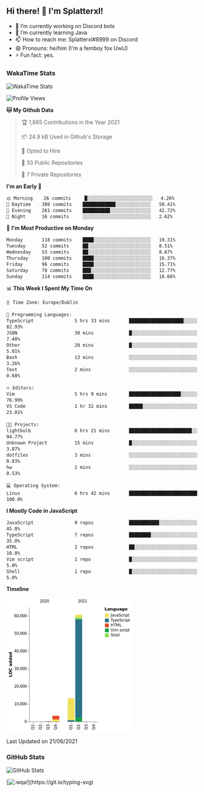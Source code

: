 ## Hi there! 👋 I'm Splatterxl!

- 🔭 I’m currently working on Discord bots
- 🌱 I’m currently learning Java
- 📫 How to reach me: Splatterxl#8999 on Discord
- 😄 Pronouns: he/him (I'm a femboy fox UwU)
- ⚡ Fun fact: yes.

### WakaTime Stats
![WakaTime Stats](https://wakatime.com/share/@Splatterxl/3171b454-6d7f-4cf9-91d7-768613f3b8c2.svg)
<!--START_SECTION:waka-->
![Profile Views](http://img.shields.io/badge/Profile%20Views-0-blue)

**🐱 My Github Data** 

> 🏆 1,665 Contributions in the Year 2021
 > 
> 📦 24.9 kB Used in Github's Storage 
 > 
> 💼 Opted to Hire
 > 
> 📜 33 Public Repositories 
 > 
> 🔑 7 Private Repositories  
 > 
**I'm an Early 🐤** 

```text
🌞 Morning    26 commits     █░░░░░░░░░░░░░░░░░░░░░░░░   4.26% 
🌆 Daytime    308 commits    ████████████░░░░░░░░░░░░░   50.41% 
🌃 Evening    261 commits    ██████████░░░░░░░░░░░░░░░   42.72% 
🌙 Night      16 commits     ░░░░░░░░░░░░░░░░░░░░░░░░░   2.62%

```
📅 **I'm Most Productive on Monday** 

```text
Monday       118 commits    ████░░░░░░░░░░░░░░░░░░░░░   19.31% 
Tuesday      52 commits     ██░░░░░░░░░░░░░░░░░░░░░░░   8.51% 
Wednesday    53 commits     ██░░░░░░░░░░░░░░░░░░░░░░░   8.67% 
Thursday     100 commits    ████░░░░░░░░░░░░░░░░░░░░░   16.37% 
Friday       96 commits     ████░░░░░░░░░░░░░░░░░░░░░   15.71% 
Saturday     78 commits     ███░░░░░░░░░░░░░░░░░░░░░░   12.77% 
Sunday       114 commits    ████░░░░░░░░░░░░░░░░░░░░░   18.66%

```


📊 **This Week I Spent My Time On** 

```text
⌚︎ Time Zone: Europe/Dublin

💬 Programming Languages: 
TypeScript               5 hrs 33 mins       ████████████████████░░░░░   82.93% 
JSON                     30 mins             █░░░░░░░░░░░░░░░░░░░░░░░░   7.48% 
Other                    20 mins             █░░░░░░░░░░░░░░░░░░░░░░░░   5.01% 
Bash                     13 mins             ░░░░░░░░░░░░░░░░░░░░░░░░░   3.26% 
Text                     2 mins              ░░░░░░░░░░░░░░░░░░░░░░░░░   0.68%

🔥 Editors: 
Vim                      5 hrs 9 mins        ███████████████████░░░░░░   76.99% 
VS Code                  1 hr 32 mins        █████░░░░░░░░░░░░░░░░░░░░   23.01%

🐱‍💻 Projects: 
lightbulb                6 hrs 21 mins       ███████████████████████░░   94.77% 
Unknown Project          15 mins             █░░░░░░░░░░░░░░░░░░░░░░░░   3.87% 
dotfiles                 3 mins              ░░░░░░░░░░░░░░░░░░░░░░░░░   0.83% 
hw                       2 mins              ░░░░░░░░░░░░░░░░░░░░░░░░░   0.53%

💻 Operating System: 
Linux                    6 hrs 42 mins       █████████████████████████   100.0%

```

**I Mostly Code in JavaScript** 

```text
JavaScript               9 repos             ███████████░░░░░░░░░░░░░░   45.0% 
TypeScript               7 repos             ████████░░░░░░░░░░░░░░░░░   35.0% 
HTML                     2 repos             ██░░░░░░░░░░░░░░░░░░░░░░░   10.0% 
Vim script               1 repo              █░░░░░░░░░░░░░░░░░░░░░░░░   5.0% 
Shell                    1 repo              █░░░░░░░░░░░░░░░░░░░░░░░░   5.0%

```


**Timeline**

![Chart not found](https://raw.githubusercontent.com/nearlySplat/nearlySplat/master/charts/bar_graph.png) 


 Last Updated on 21/06/2021
<!--END_SECTION:waka-->


### GitHub Stats
![GitHub Stats](https://github-readme-stats.vercel.app/api?username=nearlySplat&count_private=true&show_icons=true&theme=dark)

[![:wqa!](https://readme-typing-svg.herokuapp.com?font=Fira+Code&color=000000&center=true&vCenter=true&lines=%3Awqa!)](https://git.io/typing-svg)
